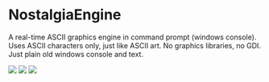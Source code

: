 # NostalgiaEngine
A real-time ASCII graphics engine in command prompt (windows console). Uses ASCII characters only, just like ASCII art. No graphics libraries, no GDI. Just plain old windows console and text.

<img src="https://lh3.googleusercontent.com/d/1MSkoUra-ikXVTm11CZvRQ0rVxH7LT3O3">
<img src="https://lh3.googleusercontent.com/d/1Ehc9vtt5g_1ok_lX1soGly7VD6OSqKb0">
<img src="https://lh3.googleusercontent.com/d/1WX9RCHiqLiEQRmVE6N5t54hrY_GeLwfs">

